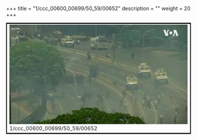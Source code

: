 +++
title = "1/ccc_00600_00699/50_59/00652"
description = ""
weight = 20
+++

<table style="border:2px solid black;max-width:800px;max-height:800px;" 
><tr><td>
<img class="center-fit-jpg"
src="/jpg_/aaa_20190430_NxaOmWaI8sI_00651.jpg">
1/ccc_00600_00699/50_59/00652
</img></td></tr></table>
